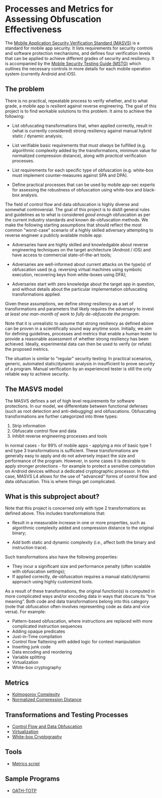 # Processes and Metrics for Assessing Obfuscation Effectiveness

The [Mobile Application Security Verification Standard (MASVS)](https://github.com/OWASP/owasp-masvs) is a standard for mobile app security. It lists requirements for security controls and software protection mechanisms, and defines four verification levels that can be applied to achieve different grades of security and resiliency. It is accompanied by the [Mobile Security Testing Guide (MSTG)](https://github.com/OWASP/owasp-mstg) which outlines the necessary controls in more details for each mobile operation system (currently Android and iOS).

## The problem

There is no practical, repeatable process to verify whether, and to what grade, a mobile app is resilient against reverse engineering. The goal of this project is to find workable solutions to this problem. It aims to achieve the following:

* List obfuscating transformations that, when applied correctly, result in (what is currently considered) strong resiliency against manual hybrid static / dynamic analysis;

* List verifiable basic requirements that must *always* be fulfilled (e.g. algorithmic complexity added by the transformations, minimum value for normalized compression distance), along with *practical* verification processes.

* List requirements for each specific type of obfuscation (e.g. white-box must implement counter-measures against SPA and DPA).

* Define practical processes that can be used by mobile app-sec experts for assessing the robustness of obfuscation using white-box and black-box analysis.

The field of control flow and data obfuscation is highly diverse and somewhat controversial. The goal of this project is to distill general rules and guidelines as to what is considered *good enough* obfuscation as per the current industry standards and known de-obfuscation methods. We make the following starting assumptions that should reflect the most common "worst-case" scenario of a highly skilled adversary attempting to reverse engineer a publicly available mobile app:

- Adversaries have are highly skilled and knowledgable about reverse engineering techniques on the target architecture (Android / iOS) and have access to commercial state-of-the-art tools;

- Adversaries are well-informed about current attacks on the type(s) of obfuscation used (e.g. reversing virtual machines using symbolic execution, recovering keys from white-boxes using DFA);

- Adversaries start with zero knowledge about the target app in question, and without details about the particular implementation obfuscating transformations applied.

Given these assumptions, we define *strong* resiliency as a set of transformations and parameters that likely requires the adversary to invest *at least one man-month of work to fully de-obfuscate the program.*

Note that it is unrealistic to assume that strong resiliency as defined above can be proven in a scientifically sound way anytime soon. Initially, we aim for defining guidelines, processes and metrics that enable a human tester to provide a reasonable assessment of whether strong resiliency has been achieved. Ideally, experimental data can then be used to verify (or refute) the proposed metrics.

The situation is similar to "regular" security testing: In practical scenarios, generic, automated static/dynamic analysis in insufficient to prove security of a program. Manual verification by an experienced tester is still the only reliable way to achieve security.

## The MASVS model

The MASVS defines a set of high level requirements for software protections. In our model, we differentiate between functional defenses (such as root detection and anti-debugging) and obfuscations. Obfuscating transformations are further categorized into three types:

1. Strip information
2. Obfuscate control flow and data
3. Inhibit reverse engineering processes and tools

In normal cases - for 99% of mobile apps - applying a mix of basic type 1 and type 3 transformations is sufficient. These transformations are generally easy to apply and do not adversely impact the size and performance of the program. However, in some cases it is desirable to apply stronger protections - for example to protect a sensitive computation on Android devices without a dedicated cryptographic processor. In this case, MASVS L4 allows for the use of "advanced" forms of control flow and data obfuscation. This is where things get complicated.

## What is this subproject about?

Note that this project is concerned only with type 2 transformations as defined above. This includes transformations that:

- Result in a measurable increase in one or more properties, such as algorithmic complexity added and compression distance to the original binary;

- Add both static and dynamic complexity (i.e., affect both the binary and instruction trace).

Such transformations also have the following properties:

- They incur a significant size and performance penalty (often scalable with obfuscation settings);
- If applied correctly, de-obfuscation requires a manual static/dynamic approach using highly customized tools.

As a result of these transformations, the original function(s) is computed in more complicated ways and/or encoding data in ways that obscure its “true meaning”. Both code and data transformations belong into this category (note that obfuscation often involves representing code as data and vice versa). For example:

- Pattern-based obfuscation, where instructions are replaced with more complicated instruction sequences
- Adding opaque predicates
- Just-in-Time compilation
- Control flow flattening with added logic for context manipulation
- Inserting junk code
- Data encoding and reordering
- Variable splitting
- Virtualization
- White-box cryptography

## Metrics
- [Kolmogorov Complexity](https://github.com/b-mueller/obfuscation-metrics/blob/master/02a_kolmogorov_complexity.md)
- [Normalized Compression Distance](https://github.com/b-mueller/obfuscation-metrics/blob/master/02b_normalized_compression_distance.md)

## Transformations and Testing Processes

- [Control Flow and Data Obfuscation](https://github.com/b-mueller/obfuscation-metrics/blob/master/03a_control_flow_and_data_obfuscation.md)
- [Virtualization](https://github.com/b-mueller/obfuscation-metrics/blob/master/03b_virtualization.md)
- [White-box Cryptography](https://github.com/b-mueller/obfuscation-metrics/blob/master/03c_whitebox_cryptography.md)

## Tools

- [Metrics script](https://github.com/b-mueller/obfuscation-metrics/blob/master/tools/obfm.py)

## Sample Programs

- [OATH-TOTP](https://github.com/b-mueller/obfuscation-metrics/tree/master/testprograms/oath-totp)

